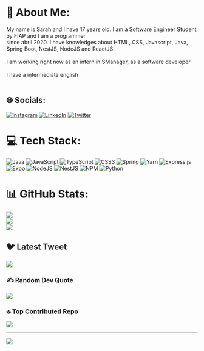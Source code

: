 # 💫 About Me:
My name is Sarah and I have 17 years old. I am a Software Engineer Student by FIAP and I am a programmer<br>since abril 2020. I have knowledges about HTML, CSS, Javascript, Java, Spring Boot, NestJS, NodeJS and ReactJS.<br><br>I am working right now as an intern in SManager, as a software developer<br><br>I have a intermediate english<br><br>


## 🌐 Socials:
[![Instagram](https://img.shields.io/badge/Instagram-%23E4405F.svg?logo=Instagram&logoColor=white)](https://instagram.com/https://www.instagram.com/sarahribeiro0912/?next=%2F) [![LinkedIn](https://img.shields.io/badge/LinkedIn-%230077B5.svg?logo=linkedin&logoColor=white)](https://linkedin.com/in/https://www.linkedin.com/in/sarah-ribeiro-da-silva-0469a8267/) [![Twitter](https://img.shields.io/badge/Twitter-%231DA1F2.svg?logo=Twitter&logoColor=white)](https://twitter.com/https://twitter.com/sarahribeiro124) 

# 💻 Tech Stack:
![Java](https://img.shields.io/badge/java-%23ED8B00.svg?style=for-the-badge&logo=java&logoColor=white) ![JavaScript](https://img.shields.io/badge/javascript-%23323330.svg?style=for-the-badge&logo=javascript&logoColor=%23F7DF1E) ![TypeScript](https://img.shields.io/badge/typescript-%23007ACC.svg?style=for-the-badge&logo=typescript&logoColor=white) ![CSS3](https://img.shields.io/badge/css3-%231572B6.svg?style=for-the-badge&logo=css3&logoColor=white) ![Spring](https://img.shields.io/badge/spring-%236DB33F.svg?style=for-the-badge&logo=spring&logoColor=white) ![Yarn](https://img.shields.io/badge/yarn-%232C8EBB.svg?style=for-the-badge&logo=yarn&logoColor=white) ![Express.js](https://img.shields.io/badge/express.js-%23404d59.svg?style=for-the-badge&logo=express&logoColor=%2361DAFB) ![Expo](https://img.shields.io/badge/expo-1C1E24?style=for-the-badge&logo=expo&logoColor=#D04A37) ![NodeJS](https://img.shields.io/badge/node.js-6DA55F?style=for-the-badge&logo=node.js&logoColor=white) ![NestJS](https://img.shields.io/badge/nestjs-%23E0234E.svg?style=for-the-badge&logo=nestjs&logoColor=white) ![NPM](https://img.shields.io/badge/NPM-%23000000.svg?style=for-the-badge&logo=npm&logoColor=white) ![Python](https://img.shields.io/badge/python-3670A0?style=for-the-badge&logo=python&logoColor=ffdd54)
# 📊 GitHub Stats:
![](https://github-readme-stats.vercel.app/api?username=Sarah-Ribeiro&theme=darcula&hide_border=false&include_all_commits=true&count_private=false)<br/>
![](https://github-readme-streak-stats.herokuapp.com/?user=Sarah-Ribeiro&theme=darcula&hide_border=false)<br/>
![](https://github-readme-stats.vercel.app/api/top-langs/?username=Sarah-Ribeiro&theme=darcula&hide_border=false&include_all_commits=true&count_private=false&layout=compact)

## 🐦 Latest Tweet
[![](https://gtce.itsvg.in/api?username=https://twitter.com/sarahribeiro124)](https://github.com/VishwaGauravIn/github-twitter-card-embed)

### ✍️ Random Dev Quote
![](https://quotes-github-readme.vercel.app/api?type=horizontal&theme=dark)

### 🔝 Top Contributed Repo
![](https://github-contributor-stats.vercel.app/api?username=Sarah-Ribeiro&limit=5&theme=dark&combine_all_yearly_contributions=true)

---
[![](https://visitcount.itsvg.in/api?id=Sarah-Ribeiro&icon=9&color=0)](https://visitcount.itsvg.in)

<!-- Proudly created with GPRM ( https://gprm.itsvg.in ) -->
